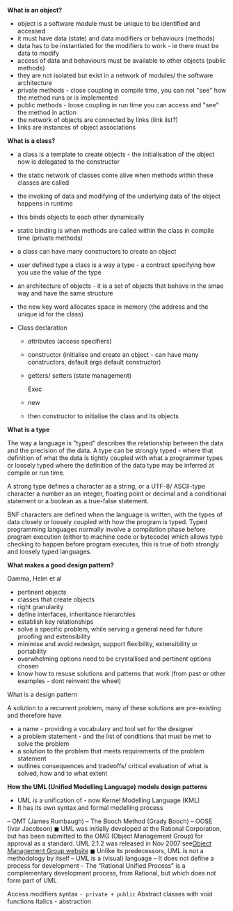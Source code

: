 __What is an object?__

- object is a software module must be unique to be identified and accessed
- it must have data (state) and data modifiers or behaviours (methods)
- data has to be instantiated for the modifiers to work - ie there must be data to modify
- access of data and behaviours must be available to other objects (public methods)
- they are not isolated but exist in a network of modules/ the software architecture
- private methods - close coupling in compile time, you can not "see" how the method runs or is implemented
- public methods - loose coupling in run time you can access and "see" the method in action
- the network of objects are connected by links (link list?)
- links are instances of object associations

__What is a class?__

- a class is a template to create objects - the initialisation of the object now is delegated to the constructor
- the static network of classes come alive when methods within these classes are called
- the invoking of data and modifying of the underlying data of the object happens in runtime
- this binds objects to each other dynamically
- static binding is when methods are called within the class in compile time (private methods)
- a class can have many constructors to create an object
- user defined type a class is a way a type - a contract specifying how you use the value of the type
- an architecture of objects - it is a set of objects that behave in the smae way and have the same structure
- the new key word allocates space in memory (the address and the unique id for the class)

- Class declaration
  - attributes (access specifiers)
  - constructor (initialise and create an object - can have many constructors, default args default constructor)
  - getters/ setters (state management)

    Exec
  - new
  - then constructor to initialise the class and its objects

__What is a type__

The way a language is "typed" describes the relationship between the data and the precision of the data.
A type can be strongly typed - where that definition of what the data is tightly coupled with what a programmer types or loosely typed where the definition of the data type may be inferred at compile or run time.

A strong type defines a character as a string, or a UTF-8/ ASCII-type character a number as an integer, floating point or decimal and a conditional statement or a boolean as a true-false statement.

BNF characters are defined when the language is written, with the types of data closely or loosely coupled with how the program is typed. Typed programming languages normally involve a compilation phase before program execution (either to machine code or bytecode) which allows type checking to happen before program executes, this is true of both strongly and loosely typed languages.

__What makes a good design pattern?__

Gamma, Helm et al

- pertinent objects
- classes that create objects
- right granularity
- define interfaces, inheritance hierarchies
- establish key relationships
- solve a specific problem, while serving a general need for future proofing and extensibility
- minimise and avoid redesign, support flexibility, extensibility or portability
- overwhelming options need to be crystallised and pertinent options chosen
- know how to resuse solutions and patterns that work (from past or other examples - dont reinvent the wheel)

What is a design pattern

A solution to a recurrent problem, many of these solutions are pre-existing and therefore have

- a name - providing a vocabulary and tool set for the designer
- a problem statement - and the list of conditions that must be met to solve the problem
- a solution to the problem that meets requirements of the problem statement
- outlines consequences and tradeoffs/ critical evaluation of what is solved, how and to what extent

__How the UML (Unified Modelling Language) models design patterns__

- UML is a unification of - now Kernel Modelling Language (KML)
- It has its own syntax and formal modelling process

– OMT (James Rumbaugh)
– The Booch Method (Grady Booch)
– OOSE (Ivar Jacobson)
◼ UML was initially developed at the Rational Corporation, but has been
submitted to the OMG (Object Management Group) for approval as a
standard. UML 2.1.2 was released in Nov 2007 see[Object Management Group website](www.omg.org)
◼ Unlike its predecessors, UML is not a methodology by itself
– UML is a (visual) language
– It does not define a process for development
– The “Rational Unified Process” is a complementary development process,
from Rational, but which does not form part of UML

Access modifiers syntax `- private + public`
Abstract classes with void functions Italics - abstraction
